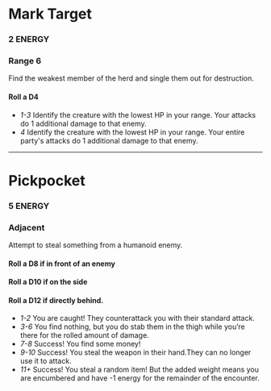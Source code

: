 # Mark Target
### 2 ENERGY
### Range 6

Find the weakest member of the herd and single them out for destruction.

#### Roll a D4
* _1-3_   Identify the creature with the lowest HP in your range.  Your attacks do 1 additional damage to that enemy.
* _4_   Identify the creature with the lowest HP in your range.  Your entire party's attacks do 1 additional damage to that enemy.

-----

# Pickpocket
### 5 ENERGY
### Adjacent

Attempt to steal something from a humanoid enemy.

#### Roll a D8 if in front of an enemy
#### Roll a D10 if on the side
#### Roll a D12 if directly behind.
* _1-2_ You are caught!  They counterattack you with their standard attack.
* _3-6_ You find nothing, but you do stab them in the thigh while you’re there for the rolled amount of damage.
* _7-8_ Success!  You find some money!
* _9-10_ Success!  You steal the weapon in their hand.They can no longer use it to attack.
* _11+_ Success!  You steal a random item!  But the added weight means you are encumbered and have -1 energy for the remainder of the encounter.
